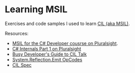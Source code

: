 # Learning MSIL

Exercises and code samples I used to learn [CIL (aka MSIL)](https://en.wikipedia.org/wiki/Common_Intermediate_Language).

Resources:
- [MSIL for the C# Developer cousrse on Pluralsight]( https://www.pluralsight.com/courses/msil-csharp-developer).
- [C# Internals Part 1 on Pluralsight]()
- [Busy Developer's Guide to CIL Talk](https://www.youtube.com/watch?v=-Hc0MmlIHN4)
- [System.Reflection.Emit OpCodes](https://docs.microsoft.com/en-us/dotnet/api/system.reflection.emit.opcodes)
- [CIL Spec](http://www.ecma-international.org/publications/standards/Ecma-335.htm)
